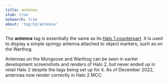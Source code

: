 ```yaml
---
title: antenna
stub: true
noSearch: true
about: 'tag:h2/antenna'
---
```

The **antenna** tag is essentially the same as its [Halo 1 counterpart](~h1/tags/antenna). It is used to display a simple springy antenna attached to object markers, such as on the Warthog.

Antennas on the Mongoose and Warthog can be seen in earlier development screenshots and renders of Halo 2, but never ended up in retail Halo 2 despite the tags being set up for it. As of December 2022, antennas now render correctly in Halo 2 MCC.